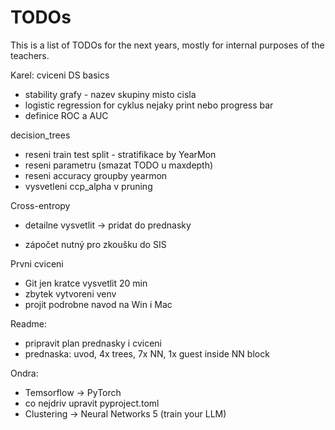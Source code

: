 # TODOs
This is a list of TODOs for the next years, mostly for internal purposes of the teachers.

Karel:
cviceni DS basics
- stability grafy - nazev skupiny misto cisla
- logistic regression for cyklus nejaky print nebo progress bar
- definice ROC a AUC

decision_trees 
- reseni train test split - stratifikace by YearMon
- reseni parametru (smazat TODO u maxdepth)
- reseni accuracy groupby yearmon
- vysvetleni ccp_alpha v pruning

Cross-entropy 
- detailne vysvetlit -> pridat do prednasky

- zápočet nutný pro zkoušku do SIS

Prvni cviceni
- Git jen kratce vysvetlit 20 min
- zbytek vytvoreni venv
- projit podrobne navod na Win i Mac

Readme:
- pripravit plan prednasky i cviceni
- prednaska: uvod, 4x trees, 7x NN, 1x guest inside NN block 

  
Ondra:
- Temsorflow -> PyTorch
- co nejdriv upravit pyproject.toml
- Clustering -> Neural Networks 5 (train your LLM)
